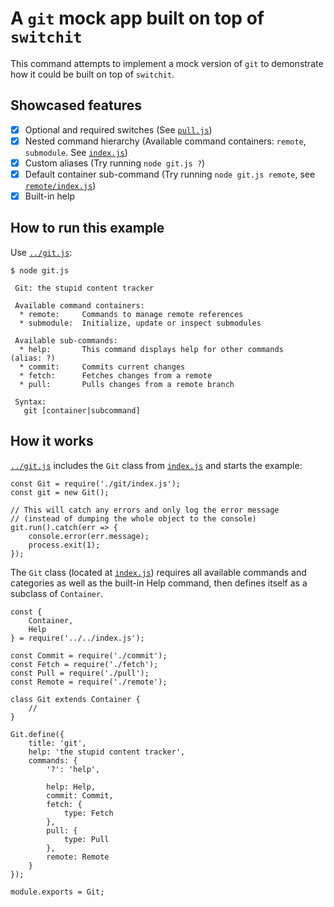 # A `git` mock app built on top of `switchit`
This command attempts to implement a mock version of `git` to demonstrate how it could be built on top of `switchit`.

## Showcased features
* [x] Optional and required switches (See [`pull.js`](pull.js))
* [x] Nested command hierarchy (Available command containers: `remote`, `submodule`. See [`index.js`](index.js))
* [x] Custom aliases (Try running `node git.js ?`)
* [x] Default container sub-command (Try running `node git.js remote`, see [`remote/index.js`](remote/index.js))
* [x] Built-in help

## How to run this example

Use [`../git.js`](../git.js):

    $ node git.js  
     
     Git: the stupid content tracker
     
     Available command containers:
      * remote:     Commands to manage remote references    
      * submodule:  Initialize, update or inspect submodules        
     
     Available sub-commands:
      * help:       This command displays help for other commands   (alias: ?)
      * commit:     Commits current changes 
      * fetch:      Fetches changes from a remote   
      * pull:       Pulls changes from a remote branch      
     
     Syntax:
       git [container|subcommand]
        
## How it works

[`../git.js`](../git.js) includes the `Git` class from [`index.js`](index.js) and starts the example:

    const Git = require('./git/index.js');
    const git = new Git();
    
    // This will catch any errors and only log the error message
    // (instead of dumping the whole object to the console)
    git.run().catch(err => {
        console.error(err.message);
        process.exit(1);
    });

The `Git` class (located at [`index.js`](index.js)) requires all available commands and categories as well as the built-in Help command, then defines itself as a subclass of `Container`.

    const {
        Container,
        Help
    } = require('../../index.js');
    
    const Commit = require('./commit');
    const Fetch = require('./fetch');
    const Pull = require('./pull');
    const Remote = require('./remote');
    
    class Git extends Container {
        //
    }
    
    Git.define({
        title: 'git',
        help: 'the stupid content tracker',
        commands: {
            '?': 'help',
    
            help: Help,
            commit: Commit,
            fetch: {
                type: Fetch
            },
            pull: {
                type: Pull
            },
            remote: Remote
        }
    });
    
    module.exports = Git;
